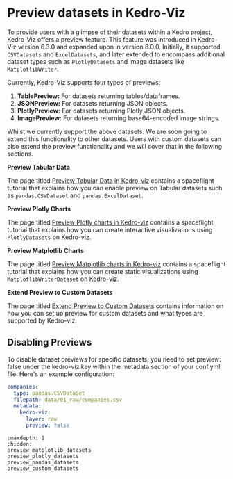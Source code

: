 # Preview datasets in Kedro-Viz

To provide users with a glimpse of their datasets within a Kedro project, Kedro-Viz offers a preview feature. This feature was introduced in Kedro-Viz version 6.3.0 and expanded upon in version 8.0.0. Initially, it supported `CSVDatasets` and `ExcelDatasets`, and later extended to encompass additional dataset types such as `PlotlyDatasets` and image datasets like `MatplotlibWriter`.

Currently, Kedro-Viz supports four types of previews:

1. **TablePreview:** For datasets returning tables/dataframes.
2. **JSONPreview:** For datasets returning JSON objects.
3. **PlotlyPreview:** For datasets returning Plotly JSON objects.
4. **ImagePreview:** For datasets returning base64-encoded image strings.

Whilst we currently support the above datasets. We are soon going to extend this functionality to other datasets. Users with custom datasets can also extend the preview functionality and we will cover that in the following sections. 


**Preview Tabular Data**

The page titled [Preview Tabular Data in Kedro-viz](./preview_pandas_datasets.md) contains a spaceflight tutorial that explains how you can enable preview on Tabular datasets such as `pandas.CSVDataset` and `pandas.ExcelDataset`.

**Preview Plotly Charts**

The page titled [Preview Plotly charts in Kedro-viz](./preview_plotly_datasets.md) contains a spaceflight tutorial that explains how you can create interactive visualizations using `PlotlyDatasets` on Kedro-viz.

**Preview Matplotlib Charts**

The page titled [Preview Matplotlib charts in Kedro-viz](./preview_matplotlib_datasets.md) contains a spaceflight tutorial that explains how you can create static visualizations using `MatplotlibWriterDataset` on Kedro-viz.

**Extend Preview to Custom Datasets**

The page titled [Extend Preview to Custom Datasets](./preview_custom_datasets.md) contains information on how you can set up preview for custom datasets and what types are supported by Kedro-viz.


## Disabling Previews


To disable dataset previews for specific datasets, you need to set preview: false under the kedro-viz key within the metadata section of your conf.yml file. Here's an example configuration:

```yaml
companies:
  type: pandas.CSVDataSet
  filepath: data/01_raw/companies.csv
  metadata:
    kedro-viz:
      layer: raw
      preview: false
```

```{toctree}
:maxdepth: 1
:hidden:
preview_matplotlib_datasets
preview_plotly_datasets
preview_pandas_datasets
preview_custom_datasets
```